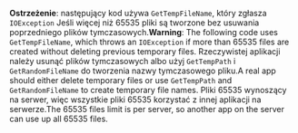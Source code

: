 <span data-ttu-id="8e78f-101">**Ostrzeżenie**: następujący kod używa `GetTempFileName`, który zgłasza `IOException` Jeśli więcej niż 65535 pliki są tworzone bez usuwania poprzedniego plików tymczasowych.</span><span class="sxs-lookup"><span data-stu-id="8e78f-101">**Warning**: The following code uses `GetTempFileName`, which throws an `IOException` if more than 65535 files are created without deleting previous temporary files.</span></span> <span data-ttu-id="8e78f-102">Rzeczywistej aplikacji należy usunąć plików tymczasowych albo użyj `GetTempPath` i `GetRandomFileName` do tworzenia nazwy tymczasowego pliku.</span><span class="sxs-lookup"><span data-stu-id="8e78f-102">A real app should either delete temporary files or use `GetTempPath` and `GetRandomFileName` to create temporary file names.</span></span> <span data-ttu-id="8e78f-103">Pliki 65535 wynoszący na serwer, więc wszystkie pliki 65535 korzystać z innej aplikacji na serwerze.</span><span class="sxs-lookup"><span data-stu-id="8e78f-103">The 65535 files limit is per server, so another app on the server can use up all 65535 files.</span></span> 
